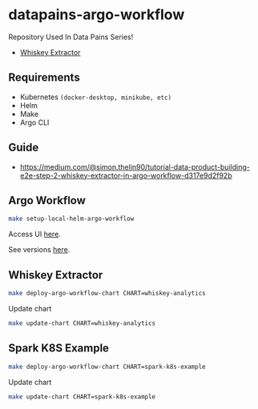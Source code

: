 # datapains-argo-workflow

Repository Used In Data Pains Series!

* [Whiskey Extractor](https://github.com/Thelin90/datapains-whiskey-el)

## Requirements

* Kubernetes `(docker-desktop, minikube, etc)`
* Helm
* Make
* Argo CLI

## Guide

* https://medium.com/@simon.thelin90/tutorial-data-product-building-e2e-step-2-whiskey-extractor-in-argo-workflow-d317e9d2f92b

## Argo Workflow

```bash
make setup-local-helm-argo-workflow
```

Access UI [here](https://localhost:32767/).

See versions [here](https://github.com/argoproj/argo-workflows/releases).

## Whiskey Extractor

```bash
make deploy-argo-workflow-chart CHART=whiskey-analytics
```

Update chart

```bash
make update-chart CHART=whiskey-analytics
```

## Spark K8S Example

```bash
make deploy-argo-workflow-chart CHART=spark-k8s-example
```

Update chart

```bash
make update-chart CHART=spark-k8s-example
```
